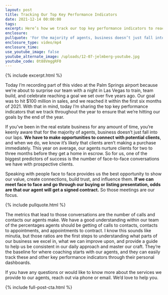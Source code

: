 ```yaml
---
layout: post
title: Tracking Our Top Key Performance Indicators
date: 2021-12-14 00:00:00
tags:
excerpt: Here’s how we track our top key performance indicators to reach our goals.
enclosure:
pullquote: 'For the majority of agents, business doesn’t just fall into our laps. '
enclosure_type: video/mp4
enclosure_time:
use_youtube_image: false
youtube_alternate_image: /uploads/12-07-jelmberg-youtube.jpg
youtube_code: 0t88VmggRF0
---
```

{% include excerpt.html %}

Today I’m recording part of this video at the Palm Springs airport because we’re about to surprise our team with a night in Las Vegas to train, team build, and celebrate reaching a goal we set over five years ago. Our goal was to hit $100 million in sales, and we reached it within the first six months of 2021. With that in mind, today I’m sharing the top key performance indicators that we track throughout the year to ensure that we’re hitting our goals by the end of the year.&nbsp;

If you’ve been in the real estate business for any amount of time, you’re keenly aware that for the majority of agents, business doesn’t just fall into our laps. **We have to make opportunities to connect with potential clients**, and when we do, we know it’s likely that clients aren’t making a purchase immediately. This year on average, our agents nurture clients for two to three months before they get a home in escrow. So for us, one of the biggest predictors of success is the number of face-to-face conversations we have with prospective clients.&nbsp;

Speaking with people face to face provides us the best opportunity to show our value, create connections, build trust, and influence them. **If we can meet face to face and go through our buying or listing presentation, odds are that our agent will get a signed contract.** So those meetings are our focus.

{% include pullquote.html %}

The metrics that lead to those conversations are the number of calls and contacts our agents make. We have a good understanding within our team of the percentages agents should be getting of calls to contacts, contacts to appointments, and appointments to contract. I know this sounds like minutia, but those ratios are the first steps to understanding what parts of our business we excel in, what we can improve upon, and provide a guide to help us be consistent in our daily approach and master our craft. They’re the baseline for where coaching starts with our agents, and they can easily track these and other key performance indicators through their personal dashboards.&nbsp;

If you have any questions or would like to know more about the services we provide to our agents, reach out via phone or email. We’d love to help you.

{% include full-post-cta.html %}
